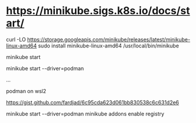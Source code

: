 # https://minikube.sigs.k8s.io/docs/start/


curl -LO https://storage.googleapis.com/minikube/releases/latest/minikube-linux-amd64
sudo install minikube-linux-amd64 /usr/local/bin/minikube

minikube start

minikube start --driver=podman


...



podman on wsl2

https://gist.github.com/fardjad/6c95cda623d061bb830538c6c631d2e6

 
 minikube start --driver=podman
 minikube addons enable registry

